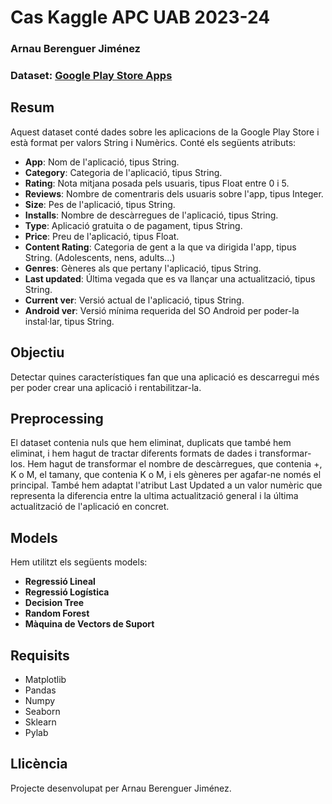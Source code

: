 # Cas Kaggle APC UAB 2023-24
### Arnau Berenguer Jiménez
### Dataset: [Google Play Store Apps](https://www.kaggle.com/datasets/lava18/google-play-store-apps)

## Resum
Aquest dataset conté dades sobre les aplicacions de la Google Play Store i està format per valors String i Numèrics.
Conté els següents atributs:
 * **App**: Nom de l'aplicació, tipus String.
 * **Category**: Categoria de l'aplicació, tipus String.
 * **Rating**: Nota mitjana posada pels usuaris, tipus Float entre 0 i 5.
 * **Reviews**: Nombre de comentraris dels usuaris sobre l'app, tipus Integer.
 * **Size**: Pes de l'aplicació, tipus String.
 * **Installs**: Nombre de descàrregues de l'aplicació, tipus String.
 * **Type**: Aplicació gratuita o de pagament, tipus String.
 * **Price**: Preu de l'aplicació, tipus Float.
 * **Content Rating**: Categoria de gent a la que va dirigida l'app, tipus String. (Adolescents, nens, adults...)
 * **Genres**: Gèneres als que pertany l'aplicació, tipus String.
 * **Last updated**: Última vegada que es va llançar una actualització, tipus String.
 * **Current ver**: Versió actual de l'aplicació, tipus String.
 * **Android ver**: Versió mínima requerida del SO Android per poder-la instal·lar, tipus String.

 ## Objectiu
Detectar quines característiques fan que una aplicació es descarregui més per poder crear una aplicació i rentabilitzar-la.

## Preprocessing
El dataset contenia nuls que hem eliminat, duplicats que també hem eliminat, i hem hagut de tractar diferents formats de dades i transformar-los. Hem hagut de transformar el nombre de descàrregues, que contenia +, K o M, el tamany, que contenia K o M, i els gèneres per agafar-ne només el principal. També hem adaptat l'atribut Last Updated a un valor numèric que representa la diferencia entre la ultima actualització general i la última actualització de l'aplicació en concret.

## Models
Hem utilitzt els següents models:
* **Regressió Lineal**
* **Regressió Logística**
* **Decision Tree**
* **Random Forest**
* **Màquina de Vectors de Suport**

## Requisits
* Matplotlib
* Pandas
* Numpy
* Seaborn
* Sklearn
* Pylab

## Llicència
Projecte desenvolupat per Arnau Berenguer Jiménez.